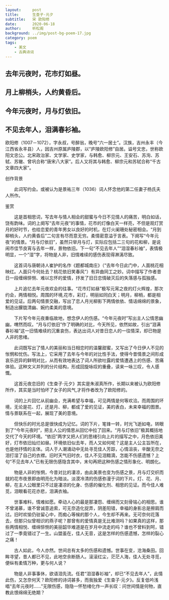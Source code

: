 ```yaml
---
layout:     post
title:      生查子·元夕
subtitle:   宋 欧阳修
date:       2020-06-18
author:     听松阁
background: ../img/post-bg-poem-17.jpg
category: poem
tags:
    - 美文
    - 古典诗词
---
```



## 去年元夜时，花市灯如昼。
## 月上柳梢头，人约黄昏后。
## 今年元夜时，月与灯依旧。
## 不见去年人，泪满春衫袖。



欧阳修（1007－1072），字永叔，号醉翁，晚号“六一居士”。汉族，吉州永丰（今江西省永丰县）人，因吉州原属庐陵郡，以“庐陵欧阳修”自居。谥号文忠，世称欧阳文忠公。北宋政治家、文学家、史学家，与韩愈、柳宗元、王安石、苏洵、苏轼、苏辙、曾巩合称“唐宋八大家”。后人又将其与韩愈、柳宗元和苏轼合称“千古文章四大家”。



创作背景

　　此词写约会。或被认为是景祐三年（1036）词人怀念他的第二任妻子杨氏夫人所作。 



鉴赏

　　这是首相思词，写去年与情人相会的甜蜜与今日不见情人的痛苦，明白如话，饶有韵味。词的上阕写“去年元夜”的事情，花市的灯像白天一样亮，不但是观灯赏月的好时节，也给恋爱的青年男女以良好的时机，在灯火阑珊处秘密相会。“月到柳梢头，人约黄昏后”二句言有尽而意无穷。柔情密意溢于言表。下阕写“今年元夜”的情景。“月与灯依旧”，虽然只举月与灯，实际应包括二三句的花和柳，是说闹市佳节良宵与去年一样，景物依旧。下一句“不见去年人”“泪湿春衫袖”，表情极明显，一个“湿”字，将物是人非，旧情难续的感伤表现得淋漓尽致。

　　这首词与唐朝诗人崔护的名作《题都城南庄》（“去年今日此门中，人面桃花相映红。人面只今何处去？桃花依旧笑春风”）有异曲同工之妙。词中描写了作者昔日一段缠绵悱恻、难以忘怀的爱情，抒发了旧日恋情破灭后的失落感与孤独感。

　　上片追忆去年元夜欢会的往事。“花市灯如昼”极写元宵之夜的灯火辉煌，那次约会，两情相悦。周围的环境,花市，彩灯，明丽如同白天；明月，柳梢，都是相爱的见证。后两句情景交融，写出了恋人月光柳影下两情依依、情话绵绵的景象，制造出朦胧清幽、婉约柔美的意境。

　　下片写今年元夜重临故地，想念伊人的伤感。“今年元夜时”写出主人公情思幽幽，喟然而叹。“月与灯依旧”作了明确的对比，今天所见，依然如故，引出“泪满春衫袖”这一旧情难续的沉重哀伤，表达出词人对昔日恋人的一往情深，却已物是人非的思绪。

　　此词既写出了情人的美丽和当日相恋时的温馨甜蜜，又写出了今日伊人不见的怅惘和忧伤。写法上，它采用了去年与今年的对比性手法，使得今昔情景之间形成哀乐迥异的鲜明对比，从而有效地表达了词人所欲吐露的爱情遭遇上的伤感、苦痛体验。这种文义并列的分片结构，形成回旋咏叹的重叠，读来一咏三叹，令人感慨。

　　这首元夜恋旧的《生查子·元夕》其实是朱淑真所作，长期以来被认为欧阳修所作，其实是当时怕坏了女子的风气,才将作者改为了欧阳修的。

　　词的上片回忆从前幽会，充满希望与幸福，可见两情是何等欢洽。而周围的环境，无论是花、灯，还是月、柳，都成了爱的见证，美的表白，未来幸福的图景。情与景联系在一起，展现了美的意境。

　　但快乐的时光总是很快成为记忆。词的下片，笔锋一转，时光飞逝如电，转眼到了“今年元夜时”，把主人公的情思从回忆中拉了回来。“月与灯依旧”极其概括地交代了今天的环境。“依旧”两字又把人们的思绪引向上片的描写之中，月色依旧美好，灯市依旧灿烂如昼。环境依旧似去年，而人又如何呢？这是主人公主旨所在，也是他抒情的主体。词人于人潮涌动中无处寻觅佳人芳踪，心情沮丧，辛酸无奈之泪打湿了自己的衣襟。旧时天气旧时衣，佳人不见泪黯滴，怎能不伤感遗憾？上句“不见去年人”已有无限伤感隐含其中，末句再把这种伤感之情形象化、明朗化。

　　物是人非的怅惘，今昔对比的凄凉，由此美景也变为伤感之景，月与灯交织而就的花市夜景即由明亮化为暗淡。淡漠冷清的伤感弥漫于词的下片。灯、花、月、柳，在主人公眼里只不过是凄凉的化身、伤感的催化剂、相思的见证。而今佳人难觅，泪眼看花花亦悲，泪满衣袖。

　　世事难料，情难如愿。牵动人心的最是那凄怨、缠绵而又刻骨铭心的相思。谁不曾渴慕，谁不曾诚意追索，可无奈造化捉弄，阴差阳错，幸福的身影总是擦肩而过。旧时欢愉仍驻留心中，而痴心等候的那个人，今生却不再来。无可奈何花落去，但那只似曾相识的燕子呢？那曾有的爱情真是无比难测吗？如果真的这样，那些两情相悦、缠绵悱恻的美丽韶华难道是在岁月中流走的吗？谁也不曾料到呵，错过了一季竟错过了一生。山盟虽在，佳人无音，这是怎样的伤感遗憾，怎样的裂心之痛！

　　古人如此，今人亦然。世间总有太多的伤感和遗憾。世事在变，沧海桑田。回眸寻望，昔人都已不见，此地空余断肠人。滚滚红尘，茫茫人海，佳人无处寻觅，便纵有柔情万种，更与何人说？

　　物是人非事事休，欲语泪先流。任君“泪湿春衫袖”，却已“不见去年人”，此情此伤，又怎奈何天？欧阳修的诗词甚多，而我独爱《生查子·元夕》。反复低吟浅唱“去年元夜时……”无限伤感，隐隐一怀愁绪化作一声长叹：问世间情是何物，直教此恨绵绵无绝期？

